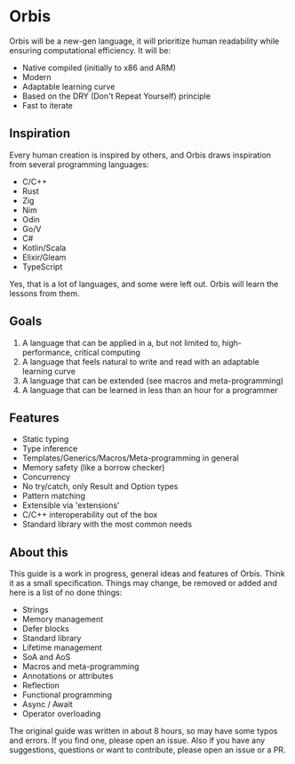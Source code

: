 # Orbis

Orbis will be a new-gen language, it will prioritize human readability while ensuring computational efficiency. It will be:

- Native compiled (initially to x86 and ARM)
- Modern
- Adaptable learning curve
- Based on the DRY (Don't Repeat Yourself) principle
- Fast to iterate

## Inspiration

Every human creation is inspired by others, and Orbis draws inspiration from several programming languages:

- C/C++
- Rust
- Zig
- Nim
- Odin
- Go/V
- C#
- Kotlin/Scala
- Elixir/Gleam
- TypeScript

Yes, that is a lot of languages, and some were left out. Orbis will learn the lessons from them.

## Goals

1. A language that can be applied in a, but not limited to, high-performance, critical computing
2. A language that feels natural to write and read with an adaptable learning curve
3. A language that can be extended (see macros and meta-programming)
4. A language that can be learned in less than an hour for a programmer

## Features

- Static typing
- Type inference
- Templates/Generics/Macros/Meta-programming in general
- Memory safety (like a borrow checker)
- Concurrency
- No try/catch, only Result and Option types
- Pattern matching
- Extensible via 'extensions'
- C/C++ interoperability out of the box
- Standard library with the most common needs

## About this

This guide is a work in progress, general ideas and features of Orbis. Think it as a small specification.
Things may change, be removed or added and here is a list of no done things:

- Strings
- Memory management
- Defer blocks
- Standard library
- Lifetime management
- SoA and AoS
- Macros and meta-programming
- Annotations or attributes
- Reflection
- Functional programming
- Async / Await
- Operator overloading

The original guide was written in about 8 hours, so may have some typos and errors. If you find one, please open an issue.
Also if you have any suggestions, questions or want to contribute, please open an issue or a PR.
